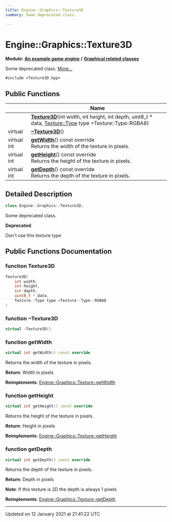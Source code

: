 ```yaml
---
title: Engine::Graphics::Texture3D
summary: Some deprecated class.  

---
```


# Engine::Graphics::Texture3D


**Module:** **[An example game engine](/Modules/group__Engine.md)** **/** **[Graphical related classes](/Modules/group__Graphics.md)**

Some deprecated class.  [More...](#detailed-description)


`#include <Texture3D.hpp>`















## Public Functions

|                | Name           |
| -------------- | -------------- |
|  | **[Texture3D](/Classes/classEngine_1_1Graphics_1_1Texture3D.md#function-texture3d)**(int width, int height, int depth, uint8_t * data, [Texture::Type](/Classes/classEngine_1_1Graphics_1_1Texture.md#enum-type) type =Texture::Type::RGBA8)  |
| virtual  | **[~Texture3D](/Classes/classEngine_1_1Graphics_1_1Texture3D.md#function-~texture3d)**()  |
| virtual int | **[getWidth](/Classes/classEngine_1_1Graphics_1_1Texture3D.md#function-getwidth)**() const override <br>Returns the width of the texture in pixels.  |
| virtual int | **[getHeight](/Classes/classEngine_1_1Graphics_1_1Texture3D.md#function-getheight)**() const override <br>Returns the height of the texture in pixels.  |
| virtual int | **[getDepth](/Classes/classEngine_1_1Graphics_1_1Texture3D.md#function-getdepth)**() const override <br>Returns the depth of the texture in pixels.  |











## Detailed Description

```cpp
class Engine::Graphics::Texture3D;
```

Some deprecated class. 





**Deprecated**: 

Don't use this texture type 
































## Public Functions Documentation

### function Texture3D

```cpp
Texture3D(
    int width,
    int height,
    int depth,
    uint8_t * data,
    Texture::Type type =Texture::Type::RGBA8
)
```





























### function ~Texture3D

```cpp
virtual ~Texture3D()
```





























### function getWidth

```cpp
virtual int getWidth() const override
```

Returns the width of the texture in pixels. 







**Return**: Width in pixels 


















**Reimplements**: [Engine::Graphics::Texture::getWidth](/Classes/classEngine_1_1Graphics_1_1Texture.md#function-getwidth)




### function getHeight

```cpp
virtual int getHeight() const override
```

Returns the height of the texture in pixels. 







**Return**: Height in pixels 


















**Reimplements**: [Engine::Graphics::Texture::getHeight](/Classes/classEngine_1_1Graphics_1_1Texture.md#function-getheight)




### function getDepth

```cpp
virtual int getDepth() const override
```

Returns the depth of the texture in pixels. 







**Return**: Depth in pixels 





**Note**: If this texture is 2D the depth is always 1 pixels 













**Reimplements**: [Engine::Graphics::Texture::getDepth](/Classes/classEngine_1_1Graphics_1_1Texture.md#function-getdepth)












-------------------------------

Updated on 12 January 2021 at 21:41:22 UTC